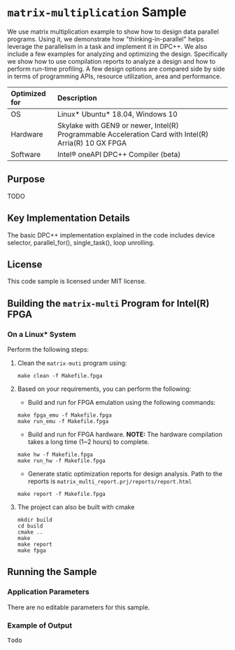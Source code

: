 # `matrix-multiplication` Sample

We use matrix multiplication example to show how to design data parallel programs. Using it, we demonstrate how "thinking-in-parallel" helps leverage the parallelism in a task and implement it in DPC++. We also include a few examples for analyzing and optimizing the design. Specifically we show how to use compilation reports to analyze a design and how to perform run-time profiling. A few design options are compared side by side in terms of programming APIs, resource utilization, area and performance.

| Optimized for                     | Description
|:---                               |:---
| OS                                | Linux* Ubuntu* 18.04, Windows 10 
| Hardware                          | Skylake with GEN9 or newer, Intel(R) Programmable Acceleration Card with Intel(R) Arria(R) 10 GX FPGA
| Software                          | Intel&reg; oneAPI DPC++ Compiler (beta)  
  
## Purpose

TODO

## Key Implementation Details 
The basic DPC++ implementation explained in the code includes device selector, parallel_for(), single_task(), loop unrolling.

## License  
This code sample is licensed under MIT license. 


## Building the `matrix-multi` Program for Intel(R) FPGA

### On a Linux* System

Perform the following steps:

1. Clean the `matrix-muti` program using:
    ```
    make clean -f Makefile.fpga
    ```

2. Based on your requirements, you can perform the following:
   * Build and run for FPGA emulation using the following commands:
    ```
    make fpga_emu -f Makefile.fpga
    make run_emu -f Makefile.fpga
    ```
    * Build and run for FPGA hardware.
      **NOTE:** The hardware compilation takes a long time (1~2 hours) to complete.
    ```
    make hw -f Makefile.fpga
    make run_hw -f Makefile.fpga
    ```
    * Generate static optimization reports for design analysis. Path to the reports is `matrix_multi_report.prj/reports/report.html`
    ```
    make report -f Makefile.fpga
    ```
3. The project can also be built with cmake
    ```
    mkdir build
    cd build
    cmake ..
    make
    make report
    make fpga
    ```

## Running the Sample
### Application Parameters
There are no editable parameters for this sample.

### Example of Output
<pre>
Todo
</pre>
